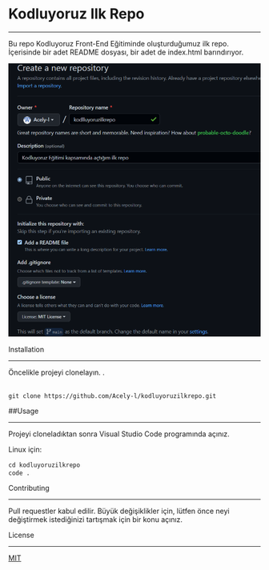 # Kodluyoruz Ilk Repo
***
Bu repo Kodluyoruz Front-End Eğitiminde oluşturduğumuz ilk repo. İçerisinde bir adet README dosyası, bir adet de index.html barındırıyor.

![github](Screenshot_5.png)

 Installation
***
Öncelikle projeyi clonelayın. .


```

git clone https://github.com/Acely-l/kodluyoruzilkrepo.git
```
##Usage
***
Projeyi cloneladıktan sonra Visual Studio Code programında açınız.

Linux için:
```
cd kodluyoruzilkrepo
code .
```
Contributing
***
Pull requestler kabul edilir. Büyük değişiklikler için, lütfen önce neyi değiştirmek istediğinizi tartışmak için bir konu açınız.

License
***
[MIT](https://choosealicense.com/licenses/mit/)




